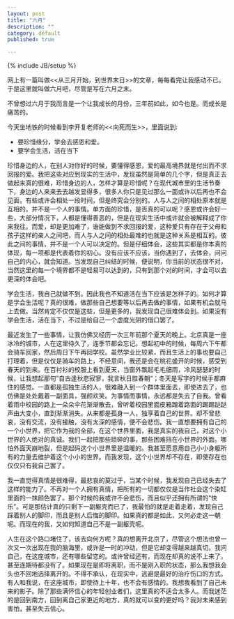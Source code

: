 ```yaml
---
layout: post
title: "六月"
description: ""
category: default
published: true

---
```

{% include JB/setup %}

网上有一篇叫做<<从三月开始，到世界末日>>的文章，每每看完让我感动不已。于是这里就叫做六月吧，尽管是写在六月之末。

不曾想过六月于我而言是一个让我成长的月份，三年前如此，如今也是。而成长是痛苦的。

今天坐地铁的时候看到李开复老师的<<向死而生>>，里面说到:

* 要珍惜缘分，学会去感恩和爱。
* 要学会生活，活在当下

珍惜身边的人，在别人对你好的时候，要懂得感恩，爱的最高境界就是付出而不求回报的爱。我把这些对应到现实的生活中，发现虽然是简单的几个字，但是真正去做起来真的很难，珍惜身边的人，怎样才算是珍惜呢？在现代城市里的生活节奏下，身边的人来来去去越发显得多，很多人你只是见过那么一面或许以后再也不会见面，有些或许会相处一段时间，但是终究会分别的。人与人之间的相处原本就是互相的，并不是一个人的事情。单方面的珍惜，是否真的可以呢？感恩或许会好一些，大部分情况下，人都是懂得善恶的，但是在现实生活中或许就会被解释成了你来我往。而爱，却是更加难了，谁能做到不求回报的爱，这种爱只有存在于父母和孩子这样的亲人之间吧，而人与人之间的相处最难的也就是这种关系是相互的。彼此之间的事情，并不是一个人可以决定的。但是仔细体会，这些其实都是你本真的体现，每一项都是代表着你的初心。没有应该不应该，当你遇到了，去体会，问问自己的内心，就会知道。当发现自己纠结的时候，便说明，你当前的状态很不对，当然这里的每一个境界都不是轻易可以达到的，只有到那个对的时间，才会可以去更深的体会吧。

学会生活，我自己就做不到。因此我也不知道活在当下应该是怎样子的。如何才算是学会生活呢？真的很难，做那些自己想要等以后再去做的事情，如果有机会就马上去做。当然肯定不仅仅是这些，但是更多的，我发现自己很难体会到。如果没有学会生活，活在当下，不过是给自己一个虚度光阴的借口罢了。

最近发生了一些事情，让我仿佛又经历一次三年前那个夏天的晚上。北京真是一座冰冷的城市，人在这里待久了，连季节都会忘记。想起初中的时候，每周六下午都会骑车回家，然后周日下午再回学校。虽然学业比较紧，而且生活上的事也要自己打理着，但是仅仅是骑车的路上，不经意间，我还是会在桃花盛开的时候，感受到春天的到来。在百衬衫的校服上看到夏天，当窗外飘起毛毛细雨，冷风瑟瑟的时候，让我想起那句”自古逢秋悲寂寥，我言秋日胜春朝“；冬天是写字的时候手都麻住的感觉。一直都是孤独生活的人，很难融入到一个群体里面去，即使进去了，也仿佛是处处戴着一副面具，强颜欢笑。为事情而事情，永远都是失去了自我。曾看着雨中校园的路上一朵朵伞花渐渐散去，曾听着校园里面皮箱蹭着路面的踢踢跶跶声由大变小，直到渐渐消失。从来都是孤身一人，独享着自己的世界。却不曾悲哀，没有交流，没有接触，没有太深的感情，便不会悲伤。我一直想要拥有自己的一个小世界，把它作为我的全部，在这个世界里面，我是真实的我自己，对这个小世界的人绝对的真诚。我们一起把那些琐碎的事，那些困难挡在小世界的外面。哪怕外面天崩地裂，但是起码这个小世界里是温暖的。我甚至愿意用自己小小身躯所有的力量去维护着这个小小的世界。而我发现，这个小世界却不存在，即使存在也仅仅只有我自己罢了。

我一直觉得真情是很难得，最悲哀的莫过于，当某个时候，我发现自己已经失去了这样的能力了。不再对一个人拥有真情，把所有的一切都仅仅是当作社会这个染缸里面的一抹颜色罢了。那个时候的我或许不会悲伤，而且似乎还拥有所谓的“快乐”。可是那估计真的只剩下一副躯壳而已了，我最怕的就是走着走着，发现自己踩着别人的脚印，而且是别人后悔的脚印。如果真的都是如此，又何必走这一朝呢。而现在的我，又如何知道自己不是一副躯壳呢。

人生在这个路口堵住了，该去向何方呢？真的想离开北京了，尽管这个想法也曾一次又一次出现在我的脑海里，或许是一时的冲动，但是它却变得越来越真切。我问自己，在这座城市，还有哪些留恋的。或许曾经还有，而现在却真的说不上来了，甚至连期待都没有了。如果现在是即将离职，而不是刚入职的状态，那么我想我会头也不回地选择离开的。不得不承认，在现实中，逃避是最好的治疗伤口的方式。有人和我说，在这座城市，即使待上十年，也不会有感情的。我想我看到了自己未来的影子。除了那些满怀信心的年轻创业者们，这里真的不适合太多人。而我迷茫的是回到南方，回到离自己家更近的地方，真的就可以变的更好吗？我对未来感到害怕，甚至失去信心。